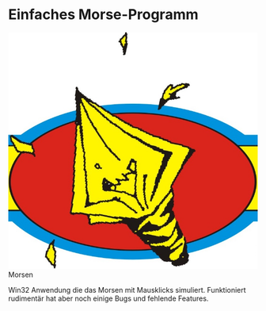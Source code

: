# Einfaches Morse-Programm

![Logo](https://raw.githubusercontent.com/dasbenjo/morsen/master/Morsen/My%20Project/logo.jpg) Morsen


Win32 Anwendung die das Morsen mit Mausklicks simuliert. Funktioniert rudimentär hat aber noch einige Bugs und fehlende Features.
